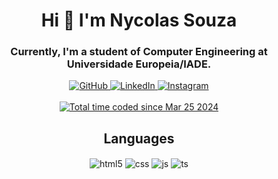 <h1 align = "center"> Hi 👋 I'm Nycolas Souza </h1>
<h3 align = "center"> Currently, I'm a student of Computer Engineering at Universidade Europeia/IADE.</h3>

<div align = "center" style="display: inline_block">
  <a href="https://github.com/nycocado">
    <img alt="GitHub" src="https://img.shields.io/badge/GitHub-100000?style=for-the-badge&logo=github&logoColor=white">
  </a>
  
  <a href="https://www.linkedin.com/in/nycocado">
    <img alt="LinkedIn" src="https://img.shields.io/badge/LinkedIn-0077B5?style=for-the-badge&logo=linkedin&logoColor=white">
  </a>

  <a href="https://www.instagram.com/nycocado">
    <img alt="Instagram" src="https://img.shields.io/badge/Instagram-E4405F?style=for-the-badge&logo=instagram&logoColor=white">
  </a>
</div></br>

<div align = "center"> 
  <a href="https://wakatime.com/@018e7551-0d57-4861-a8db-6ad960e1ade1">
    <img src="https://wakatime.com/badge/user/018e7551-0d57-4861-a8db-6ad960e1ade1.svg" alt="Total time coded since Mar 25 2024" />
  </a>
</div>

<h2 align = "center"> Languages </h2>

<div align = "center" style="display: inline_block">
  <img align="center" alt="html5" src="https://img.shields.io/badge/C-00599C?style=for-the-badge&logo=c&logoColor=white">
  <img align="center" alt="css" src="https://img.shields.io/badge/HTML5-E34F26?style=for-the-badge&logo=html5&logoColor=white">
  <img align="center" alt="js" src="https://img.shields.io/badge/CSS3-1572B6?style=for-the-badge&logo=css3&logoColor=white">
  <img align="center" alt="ts" src="https://img.shields.io/badge/PHP-777BB4?style=for-the-badge&logo=php&logoColor=white">
</div><br/>
